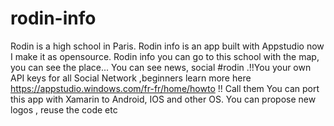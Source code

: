 # rodin-info

Rodin is a high school in Paris. 
Rodin info is an app built with Appstudio now I make it as opensource.
Rodin info you can go to this school with the map, you can see the place...
You can see news, social #rodin .!!You your own API keys for all Social Network ,beginners learn more here https://appstudio.windows.com/fr-fr/home/howto !!
Call them
You can port this app with Xamarin to Android, IOS and other OS.
You can propose new logos , reuse the code etc
